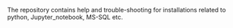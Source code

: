 The repository contains help and trouble-shooting for installations related to python, Jupyter_notebook, MS-SQL etc.
